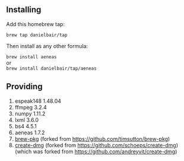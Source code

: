 ## Installing

Add this homebrew tap:

`brew tap danielbair/tap`

Then install as any other formula:

`brew install aeneas`  
or  
`brew install danielbair/tap/aeneas`  

## Providing  
 1. espeak148 1.48.04  
 2. ffmpeg 3.2.4  
 3. numpy 1.11.2  
 4. lxml 3.6.0  
 5. bs4 4.5.1  
 6. aeneas 1.7.2  
 7. [brew-pkg](https://github.com/danielbair/brew-pkg) (forked from https://github.com/timsutton/brew-pkg)  
 8. [create-dmg](https://github.com/danielbair/create-dmg) (forked from https://github.com/schoeps/create-dmg)  
   (which was forked from https://github.com/andreyvit/create-dmg)  

